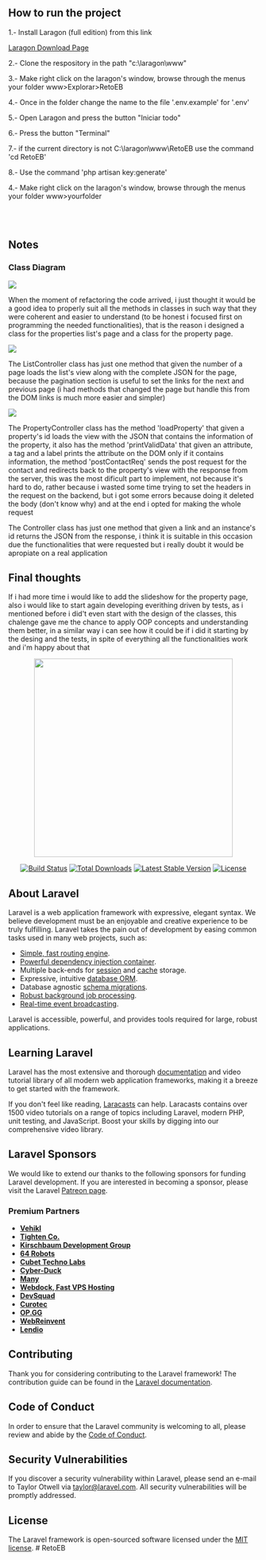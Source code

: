 <h2>How to run the project</h2>
<p>1.- Install Laragon (full edition) from this link</p>
<a href="https://laragon.org/download/index.html">Laragon Download Page</a>
<p>2.- Clone the respository in the path "c:\laragon\www"</p>
<p>3.- Make right click on the laragon's window, browse through the menus your folder www>Explorar>RetoEB</p>
<p>4.- Once in the folder change the name to the file '.env.example' for '.env'</p>
<p>5.- Open Laragon and press the button "Iniciar todo"</p>
<p>6.- Press the button "Terminal" </p>
<p>7.- if the current directory is not C:\laragon\www\RetoEB use the command 'cd RetoEB'
<p>8.- Use the command 'php artisan key:generate'</p>
<p>4.- Make right click on the laragon's window, browse through the menus your folder www>yourfolder</p>
<br>
<br>
<h2>Notes</h2>

<h3>Class Diagram</h3>

<img src="http://drive.google.com/uc?export=view&id=1ht7IPs_PfXo2zP6Oivz4QzTzBsQaU8wn">

<p>When the moment of refactoring the code arrived, i just thought it would be a good idea to properly suit all the methods in classes in such way that they were coherent and easier to understand (to be honest i focused first on programming the needed functionalities), that is the reason i designed a class for the properties list's page and a class for the property page.</p>

<img src="http://drive.google.com/uc?export=view&id=1M10q50pwMwUtTVPWtTjPulCHE2iX7h6Q">
 
<p>The ListController class has just one method that given the number of a page loads the list's view along with the complete JSON for the page, because the pagination section is useful to set the links for the next and previous page (i had methods that changed the page but handle this from the DOM links is much more easier and simpler)</p>

<img src="http://drive.google.com/uc?export=view&id=13kRM4NUZ7WYgOFA3sJdHSqwpbd8mDBn5">

<p>The PropertyController class has the method 'loadProperty' that given a property's id loads the view with the JSON that contains the information of the property, it also has the method 'printValidData' that given an attribute, a tag and a label prints the attribute on the DOM only if it contains information, the method 'postContactReq' sends the post request for the contact and redirects back to the property's view with the response from the server, this was the most dificult part to implement, not because it's hard to do, rather because i wasted some time trying to set the headers in the request on the backend, but i got some errors because doing it deleted the body (don't know why) and at the end i opted for making the whole request</p>

<p>The Controller class has just one method that given a link and an instance's id returns the JSON from the response, i think it is suitable in this occasion due the functionalities that were requested but i really doubt it would be apropiate on a real application</p>

<h2>Final thoughts </h2>
<p>If i had more time i would like to add the slideshow for the property page, also i would like to start again developing everithing driven by tests, as i mentioned before i did't even start with the design of the classes, this chalenge gave me the chance to apply OOP concepts and understanding them better, in a similar way i can see how it could be if i did it starting by the desing and the tests, in spite of everything all the functionalities work and i'm happy about that</p>                                           


<p align="center"><a href="https://laravel.com" target="_blank"><img src="https://raw.githubusercontent.com/laravel/art/master/logo-lockup/5%20SVG/2%20CMYK/1%20Full%20Color/laravel-logolockup-cmyk-red.svg" width="400"></a></p>

<p align="center">
<a href="https://travis-ci.org/laravel/framework"><img src="https://travis-ci.org/laravel/framework.svg" alt="Build Status"></a>
<a href="https://packagist.org/packages/laravel/framework"><img src="https://img.shields.io/packagist/dt/laravel/framework" alt="Total Downloads"></a>
<a href="https://packagist.org/packages/laravel/framework"><img src="https://img.shields.io/packagist/v/laravel/framework" alt="Latest Stable Version"></a>
<a href="https://packagist.org/packages/laravel/framework"><img src="https://img.shields.io/packagist/l/laravel/framework" alt="License"></a>
</p>

## About Laravel

Laravel is a web application framework with expressive, elegant syntax. We believe development must be an enjoyable and creative experience to be truly fulfilling. Laravel takes the pain out of development by easing common tasks used in many web projects, such as:

- [Simple, fast routing engine](https://laravel.com/docs/routing).
- [Powerful dependency injection container](https://laravel.com/docs/container).
- Multiple back-ends for [session](https://laravel.com/docs/session) and [cache](https://laravel.com/docs/cache) storage.
- Expressive, intuitive [database ORM](https://laravel.com/docs/eloquent).
- Database agnostic [schema migrations](https://laravel.com/docs/migrations).
- [Robust background job processing](https://laravel.com/docs/queues).
- [Real-time event broadcasting](https://laravel.com/docs/broadcasting).

Laravel is accessible, powerful, and provides tools required for large, robust applications.

## Learning Laravel

Laravel has the most extensive and thorough [documentation](https://laravel.com/docs) and video tutorial library of all modern web application frameworks, making it a breeze to get started with the framework.

If you don't feel like reading, [Laracasts](https://laracasts.com) can help. Laracasts contains over 1500 video tutorials on a range of topics including Laravel, modern PHP, unit testing, and JavaScript. Boost your skills by digging into our comprehensive video library.

## Laravel Sponsors

We would like to extend our thanks to the following sponsors for funding Laravel development. If you are interested in becoming a sponsor, please visit the Laravel [Patreon page](https://patreon.com/taylorotwell).

### Premium Partners

- **[Vehikl](https://vehikl.com/)**
- **[Tighten Co.](https://tighten.co)**
- **[Kirschbaum Development Group](https://kirschbaumdevelopment.com)**
- **[64 Robots](https://64robots.com)**
- **[Cubet Techno Labs](https://cubettech.com)**
- **[Cyber-Duck](https://cyber-duck.co.uk)**
- **[Many](https://www.many.co.uk)**
- **[Webdock, Fast VPS Hosting](https://www.webdock.io/en)**
- **[DevSquad](https://devsquad.com)**
- **[Curotec](https://www.curotec.com/services/technologies/laravel/)**
- **[OP.GG](https://op.gg)**
- **[WebReinvent](https://webreinvent.com/?utm_source=laravel&utm_medium=github&utm_campaign=patreon-sponsors)**
- **[Lendio](https://lendio.com)**

## Contributing

Thank you for considering contributing to the Laravel framework! The contribution guide can be found in the [Laravel documentation](https://laravel.com/docs/contributions).

## Code of Conduct

In order to ensure that the Laravel community is welcoming to all, please review and abide by the [Code of Conduct](https://laravel.com/docs/contributions#code-of-conduct).

## Security Vulnerabilities

If you discover a security vulnerability within Laravel, please send an e-mail to Taylor Otwell via [taylor@laravel.com](mailto:taylor@laravel.com). All security vulnerabilities will be promptly addressed.

## License

The Laravel framework is open-sourced software licensed under the [MIT license](https://opensource.org/licenses/MIT).
#   R e t o E B 
 
 